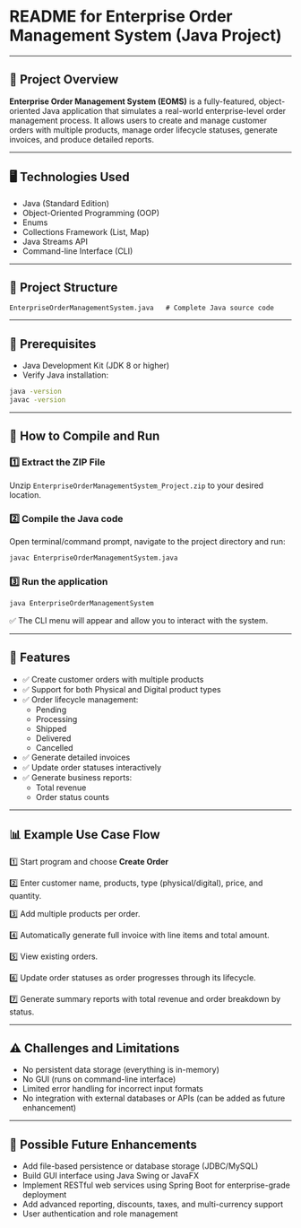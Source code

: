 # README for Enterprise Order Management System (Java Project)

---

## 📝 Project Overview

**Enterprise Order Management System (EOMS)** is a fully-featured, object-oriented Java application that simulates a real-world enterprise-level order management process. It allows users to create and manage customer orders with multiple products, manage order lifecycle statuses, generate invoices, and produce detailed reports.

---

## 🖥️ Technologies Used

- Java (Standard Edition)
- Object-Oriented Programming (OOP)
- Enums
- Collections Framework (List, Map)
- Java Streams API
- Command-line Interface (CLI)

---

## 📂 Project Structure

```
EnterpriseOrderManagementSystem.java   # Complete Java source code
```

---

## 🔧 Prerequisites

- Java Development Kit (JDK 8 or higher)
- Verify Java installation:

```bash
java -version
javac -version
```

---

## 🚀 How to Compile and Run

### 1️⃣ Extract the ZIP File

Unzip `EnterpriseOrderManagementSystem_Project.zip` to your desired location.

### 2️⃣ Compile the Java code

Open terminal/command prompt, navigate to the project directory and run:

```bash
javac EnterpriseOrderManagementSystem.java
```

### 3️⃣ Run the application

```bash
java EnterpriseOrderManagementSystem
```

✅ The CLI menu will appear and allow you to interact with the system.

---

## 🔬 Features

- ✅ Create customer orders with multiple products
- ✅ Support for both Physical and Digital product types
- ✅ Order lifecycle management:
  - Pending
  - Processing
  - Shipped
  - Delivered
  - Cancelled
- ✅ Generate detailed invoices
- ✅ Update order statuses interactively
- ✅ Generate business reports:
  - Total revenue
  - Order status counts

---

## 📊 Example Use Case Flow

1️⃣ Start program and choose **Create Order**

2️⃣ Enter customer name, products, type (physical/digital), price, and quantity.

3️⃣ Add multiple products per order.

4️⃣ Automatically generate full invoice with line items and total amount.

5️⃣ View existing orders.

6️⃣ Update order statuses as order progresses through its lifecycle.

7️⃣ Generate summary reports with total revenue and order breakdown by status.

---

## ⚠ Challenges and Limitations

- No persistent data storage (everything is in-memory)
- No GUI (runs on command-line interface)
- Limited error handling for incorrect input formats
- No integration with external databases or APIs (can be added as future enhancement)

---

## 🔮 Possible Future Enhancements

- Add file-based persistence or database storage (JDBC/MySQL)
- Build GUI interface using Java Swing or JavaFX
- Implement RESTful web services using Spring Boot for enterprise-grade deployment
- Add advanced reporting, discounts, taxes, and multi-currency support
- User authentication and role management
